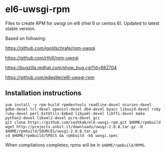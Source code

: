 el6-uwsgi-rpm
=============

Files to create RPM for uwsgi on el6 (rhel 6 or centos 6).  Updated to latest stable version.

Based on following:

https://github.com/jgoldschrafe/rpm-uwsgi

https://github.com/rthill/rpm-uwsgi

https://bugzilla.redhat.com/show_bug.cgi?id=682704

https://github.com/edestler/el6-uwsgi-rpm

## Installation instructions

    yum install -y rpm-build rpmdevtools readline-devel ncurses-devel gdbm-devel tcl-devel openssl-devel db4-devel byacc libuuid-devel ruby ruby-devel perl-ExtUtils-Embed libyaml-devel libffi-devel make python2-devel libxml2-devel pcre-devel gcc
    git clone https://github.com/sashkab/el6-uwsgi-rpm.git $HOME/rpmbuild
    wget http://projects.unbit.it/downloads/uwsgi-2.0.8.tar.gz -O $HOME/rpmbuild/SOURCES/uwsgi-2.0.8.tar.gz
    cd $HOME/rpmbuild/SPECS && rpmbuild -bb uwsgi.spec

When compilations completes, rpms will be in `$HOME/rpmbuild/RPMS`.
